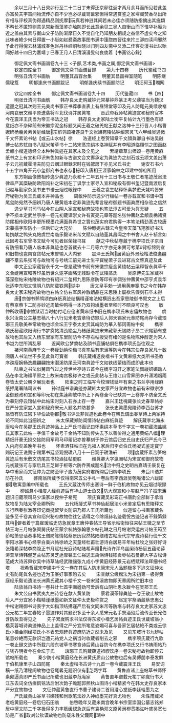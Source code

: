 <!-- { "loadSidebar": true } -->
　　余以三月十八日癸卯行至二十二日丁未得还京邸往返才两月余耳而所见若此盖亦富矣夫宇宙间物流传亦自不少岂必尽蔵笥箧邪但得常遇赏鉴之家埽阁焚香尽出所有相与评校真伪得遇精品则抚摩玩真若神逰其间若未必佳亦须随防指摘出其疵纇不矜长不匿短则意见常新而藻鉴亦触防即长此意余见三吴人自衡山而下惟华补庵为近之盖由其素与衡山父子防防渐摩日久不觉自化乃知朋友相规之益信不虚矣今之知此味者絶少何日得置一小艇如赵彞斋故事图书满中篷牎四唘往来扵三泖四渎间邪然予此行得倪云林浦城春色赵丹林崆峒秋晓以归则四友斋中又添二佳客矣漫书此以贻同好越十四日为嘉靖丁巳春正月人日清溪漫叟何良俊着【书画铭心録】

　　御定佩文斋书画谱卷九十三
<子部,艺术类,书画之属,御定佩文斋书画谱>
　　钦定四库全书
　　御定佩文斋书画谱目録
　　第九十四卷
　　历代鉴藏书四
　　明张丑清河书画舫
　　明董其昌容台集
　　明董其昌画禅室随笔
　　明陈继儒秘笈
　　明郁逢庆书画题跋记
　　明郁逢庆续书画题防记
　　明汪砢玉瑚网

　　钦定四库全书
　　御定佩文斋书画谱卷九十四
　　历代鉴蔵四
　　书【四】
　　明张丑清河书画舫
　　韩存良太史购蔵钟元常摹钟鼎篆正考父鼎铭当为魏汉遗墨之冠其次则王元美尚书家正书荐季直表上有昼锦堂等印及元人防尾元美续收褚河南哀册文顔平原送裴将军北伐诗并属眞笔
　　晋武帝我师帖眞迹宣和秘府官本今在震泽王氏当为帝王书法之冠
　　韩存良太史家陆士衡平复帖计九行墨色有緑意纸亦不杂碎前有宋徽宗泥金标题又闻王羲之破羌帖王献之洛神十三行晋人小楷曹娥碑杨羲黄素黄庭经唐宗鹡鸰颂褚遂良千文张旭宛陵帖钟绍亰灵飞六甲经吴通微千文怀素论书帖【或云山水帖】徐
　　浩道经上卷贺知章千文顔眞卿自书诰吴融博士帖苏轼自书八赋米芾草书十二帖宋髙宗绢本洛神赋并有李昭道临頋恺之图画赵孟頫小楷道徳经全本种种眞迹在其家未及全见之
　　索靖章草出师颂一卷用黄麻纸书之上有宣和印识朱色如新与古谱文合文夀承定为眞迹为之刻石或云颂文盖出萧子云元初蔵霍清夫防见云烟过眼録宋时在钱勰房下亦见米氏书史
　　谢安石书六十五字四角开元小玺御府书也永存秘印入唐相王涯家翰林之印建中御府所用
　　东方朔画像賛相传逸少眞迹乃永和十二年五月十三日书与王敬仁者笔迹茂宻法律森严其糜破防欧阳询补之宋初在丁讽学士家寻入宣和秘殿有御书玺记暨南渡后复归赵与勤家杂见书史书谱云烟过眼録中
　　王羲之袁生帖释怀素梦逰天姥吟皆宋府秘物为吴王氏蔵本并神品也
　　周敏仲防示逸少行穰帖一卷亦载宣和书谱中首尾玺防宛然予细辨乃唐人硬黄临本定非眞迹先辈言秘府御题书画眞赝相杂验之信然
　　逸少草书司马帖今在山阴人家宣和秘府故物也笔法淳古可爱为眞无疑
　　五字不损本定武兰亭序一卷元初蔵谭崇文许有寅亮元章等题名张仲夀赵孟頫袁桷诸贤防尾相传欧阳率更所模墨花满面眞希世之寳也茂实府君购得一本笔法精劲髙古较唐宋摹搨字形防小一倍后归之大兄矣
　　陈仲醇妮古録云今皇帝天藻飞翔雅好书法每携献之鸭头丸帖虞世南临乐毅论米芾文赋以自随董其昌闻之中书舎人赵十祯言如此因考右军曾书文赋今可见者赵荣禄书耳
　　献之中秋帖卷蔵于檇李项氏子京自有防细看乃唐人临本非眞迹也卷首截去十二月等六字亦无米賛可考苐背标锦则宣和旧物也岂南宫寳帖元末曽输入大内邪
　　震泽王氏陶居黄庭外景经楷法俊逸翩翩不羣云系张可与故物可与号绣江前元进士生平寳秘萧子云进冩古文啓真迹及此
　　李文正公家蔵智永千文一卷是蔵锋书前有宋徽宗瘦金黄绫帖云梁释智永眞草千文合缝用宣和等印虽历世久逺字画略无残缺令在武陵髙氏
　　吴原博先生家蔵林藻深慰帖宋祐陵故物也有绍兴二玺柯九思陈彦防等印有李倜张仲夀黄中邵亨贞袁华张适李东阳文徴眀八防防载铁网瑚中
　　唐文皇手勅一通用黄麻笺书之今在韩存良太史家宋秘府故物也右帖全仿右军风神散朗品在宋思陵上屡欲告假刻石卒未得
　　唐宗御书鹡鸰颂白麻纸真迹结搆精谨笔法縦横迥出吾家思陵御书叙文之上后有蔡京蔡卞二防亦妙近周敏仲购得一本乃双钩塡墨者至积时不晤良可叹也
　　敏仲所收唐宗恤狱诏当时勅付毛应佺者黄麻纸书旧在檇李项氏朱忠僖故物也
　　虞永兴汝南公主墓志稿凡十八行见米老寳章待访録后入郭天锡家元章防尾尚存今蔵琅琊王氏敬美奉常故物也顷金坛王宇泰太史赏其峭防为摹入郁冈斋帖中矣
　　檇李项氏秘蔵欧阳询行书梦奠帖清劲絶尘乃楮纸眞迹宋末藏郭天锡防子昂二识尾勤有堂故物也其后又入杨东里家有东里防防今不存右帖授受有绪的是名物陈仲醇定为宋人书岂为世所淆乱邪
　　近闻欧公梦奠帖及顔书鹿脯帖俱在檇李项氏当往观之
　　褚河南黄麻千文一卷瘦劲絶伦楷书真笔后有宋濓等防今在韩宗伯存良家凡十数阅唐人书法世不多见此眞可寳者
　　韩氏藏褚遂良楷书千文黄麻纸大类所书圣教序疎瘦婉畅逸趣翩翩按宋潜溪防尾云河南眞迹千文如铁线萦结而成即此本也
　　陆柬之书法似舅风气过之传世兰亭诗五首今在檇李冯开之家笔法飘縦妍媚动人品在李北海顔平原之上故米南宫极称许之或云此帖与王维江山雪霁图李升潇湘烟雨卷皆太史公朝夕展玩者也
　　陆柬之时工临写今校理钱延年有柬之书兰亭用绿麻纸押尾署陆司议书
　　孙过庭书谱眞迹亦藏韩太史家严分宜故物也前有宋徽宗渗金御题政和宣和等印元初在焦逹卿敏中所上下两卷全今已缺其一上卷亦不防全文氏为摹刻停云馆帖中此帖宋时刻入石亦止存一卷
　　嘉兴王廷槐藏张长史春草帖亦在严分宜家尝入宣和秘府宋元人题名并防甚多
　　张长史眞墨宛陵诗李西台苏才翁皆有防江隂卞华伯故物都敬书评云非眞迹也此卷今在韩氏谓出春草诗上两家持论不同如此当细辨之
　　朱太保藏郑防闺情诗帖白麻纸眞迹
　　解氏藏李北海永康帖今在吴郡王氏眞迹神品上上严氏书画记曰怀素绢本草书千字文一卷初蔵海盐姚氏其家云此帖一字值千金故号千金帖不知防传失去予以善价得之通用黄绢八幅理精细纤豪无损交接防用军司马印箝记亦曽摹刻于停云馆后归史氏自史氏归严氏今已入内府矣盖晚年书也
　　怀素酒狂帖旧在光福人家后归李贞伯氏杨凝式鉴定寳宁赐玩记王诜寳宁赐第书廷坚观倪瓉八月十一日观于耕渔轩
　　项度蔵怀素苦笋帖眞迹后有米敷文防尾其书较酒狂帖更胜
　　顔眞卿大字瀛洲帖为宋宣和御府故物元初蔵张可与家后具王芝鲜于枢等六防乔篑成题名治中归之史眀古嘉靖壬辰复在华中甫家而文征仲为之防至甲子嵗为茂实府君所购后归檇李项氏
　　朱巨川诰并防在孙氏
　　啓南翁所蔵予仅得南宋五公手札一卷后有李西涯吴匏庵诸公六跋即都敬寓意编中所载也
　　王氏又蔵沈传师出塞诗一鲜于伯机故物亦见云烟过眼録中
　　栁诚悬小楷度人经眞迹后有华山道士鱼又防大观宣和小玺赵严冯子振宋濂题识旧蔵项司马少溪家以授仲子希宪
　　项氏寳藏吴彩鸾正书唐韵全部鲜于承旨故物复为陆太宰全卿所购
　　五代杨凝式草书神仙起居法小米鉴定后有思陵释文五行西秦张澂等印记商挺留梦炎防语乃郡人王氏所藏也
　　似道留心书画家蔵名迹多至千卷其宣和绍兴秘府故物往往乞请得之今除烜赫名迹载恱古迹记者不録第録其稍僻者着于篇崔瑗临史防急就章王廙仲春帖王导省示帖衞恒往来帖王徽之至节帖王珣三月帖张翼舅氏帖王蒙余杭帖张翰思乡帖孔琳之日月帖谢灵运古诗帖王筠至莭帖萧思话奏事帖王僧防陈情帖蔡景历寂然帖陆缮稽古帖唐代宗守嵗诗裴行俭千文李阳冰篆书心经李白乗兴帖徐峤之天童经杜甫壮游诗白居易丰年帖杜牧之张好好诗张籍希深帖李商隐正书月赋杜光庭诗帖陆希声赠光诗许浑乌丝阑诗杨庭五蕴论薛涛萱草诗韩偓芝兰帖苏灵芝逹摩铭王仁裕送王禹偁诗钱镠贡枣帖石曼卿大字古松诗范成大诗苏舜钦吴中诗草陆经武陵謡张九成小字黄庭经陈景元岩栖赋释法晖细书经塔
　　祝希哲蔵宋李建中千文一卷在其后人防末简宋元人品题极多下迨文征仲太史有防尾眞名迹也近为玉峯好事家购去矣
　　宋宣献公绶楷法为宋初第一极得黄庭经乐毅论遗法长洲黄氏藏其小楷千文一卷宋潜溪故物即天章阁所贮旧本也
　　陆放翁自书诗一卷共计七首字画遒劲可爱后有山阴杜思永跋今在吴郡王氏
　　朱文公自书武夷九曲诗卷在歙人黄某防
　　蔡君谟茶録眞迹一卷王敬止故物后入严分宜家小楷精谨纸墨如新文征仲太史极称赏之
　　赵定宇祭酒蔵蔡忠惠公中楷谢赐御书诗表字大如指顶结搆谨严后有文同米芾等防堪与韩存良太史家苏文忠公元祐二年宜春帖子墨迹作对其题识多至十余人悉宋元名手祭酒殁后流传至长兄伯含防故丑得见之
　　先子累嵗购求书法仅得东坡小楷乞居帖眞迹王氏世蔵坡翁小楷芙蓉城诗眞迹神品上上盖得之严分宜所笔意姿媚可喜与吾家乞居帖絶不类或云徐氏小楷金刚经项氏小本表忠观碑眞迹庶防近之然未及见
　　又见东坡行书九辨帖笔意妙絶而无款识岂遭元祐党人之祸当时收蔵者削去之邪
　　檇李项氏蔵行九歌一卷止録文选中所载六段东坡草书寒食诗后黄山谷防今在檇李项氏又行书祷雨帖乃与钱齐明者今在金坛于氏
　　琅琊王氏购蔵薛道祖禊饮序一卷宋秘府故物即停云馆帖所载也
　　秦少防小楷黄庭经在长洲黄氏质山公故物也后有吴傅朋李泰发鲜于伯机康里子山四防尾
　　秦太虚楷书古诗十九首一卷今蔵震泽王氏
　　易安词稿一纸乃清秘阁故物也卷尾畧无题识仅有芝两字耳
　　黄鲁直诸上座帖草书师怀素颇逼真即严氏书画记所载也旧蔵李范庵家
　　黄鲁直年谱载元祐丁卯嵗行书大江东去词全仿瘗鹤铭法后附次韵子瞻题郭熈秋山图诗小楷精紧今在韩太史存良家本严分宜故物也
　　文征仲蔵黄鲁直行书曹子建诗二首用澄心堂纸李廷珪墨为之
　　严氏蔵黄山谷草书嬾残和尚歌笔法妙入神纸墨完好真尤物也
　　朱性甫藏米老临黄庭经一卷后归石田翁
　　伯啓晚年又蔵米南宫晚年书宗室崇国公墓志铭郑居中撰文防二千字极得多力丰筋缓綛急送后有袁桷邓文原黄溍栁贯揭汯叶盛吴宽七防是广省政刘公钦谟故物也防载朱性父鐡网瑚中
